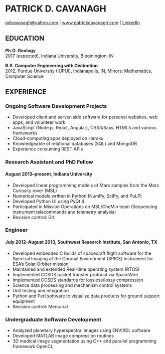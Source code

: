 # PATRICK D. CAVANAGH
pdcavanagh@yahoo.com | www.patrickcavanagh.com | [LinkedIn](http://www.linkedin.com/in/pdcavanagh)

## EDUCATION
**Ph.D. Geology**               
2017 (expected), Indiana University, Bloomington, IN

**B.S. Computer Engineering with Distinction**      
2012, Purdue University (IUPUI), Indianapolis, IN, Minors: Mathematics, Computer Science

## EXPERIENCE
### Ongoing Software Development Projects
* Developed client and server-side software for personal websites, web apps, and volunteer work 
* JavaScript (Node.js, React, Angular), CSS3/Sass, HTML5 and various frameworks
* Cloud-computing apps deployed on Heroku 
* Knowledgeable of relational databases (SQL) and MongoDB
* Experience consuming REST APIs

### Research Assistant and PhD Fellow
#### August 2013–present, Indiana University
* Developed linear programming models of Mars samples from the Mars Curiosity rover (MSL)
* Numerical models written in Python (NumPy, SciPy, and PuLP)
* Developed Python UI using PyQt 4
* Participated in Mission Operations on MSL/CheMin team (Sequencing instrument telecommands and telemetry analysis) 
* Revision control: Git

### Engineer
#### July 2012–August 2013, Southwest Research Institute, San Antonio, TX 
* Developed embedded C builds of spacecraft flight software for the Spectral Imaging of the Coronal Environment (SPICE) instrument
for ESA’s Solar Orbiter mission
* Maintained and extended Real-time operating system (RTOS) 
* Implemented CCSDS packet transfer protocol via SpaceWire
* Implemented CCSDS standards for lossless/lossy compression
* Science data processing and mechanism control systems
* Unit testing and integration
* Python and Perl software to visualize data products for ground support equipment 
* Revision control: Mercurial

### Undergraduate Software Development
* Analyzed planetary hyperspectral images using ENVI/IDL software 
* Developed MATLAB image compression routines
* 3D medical image segmentation using C++ and parallel programming framework OpenCL
